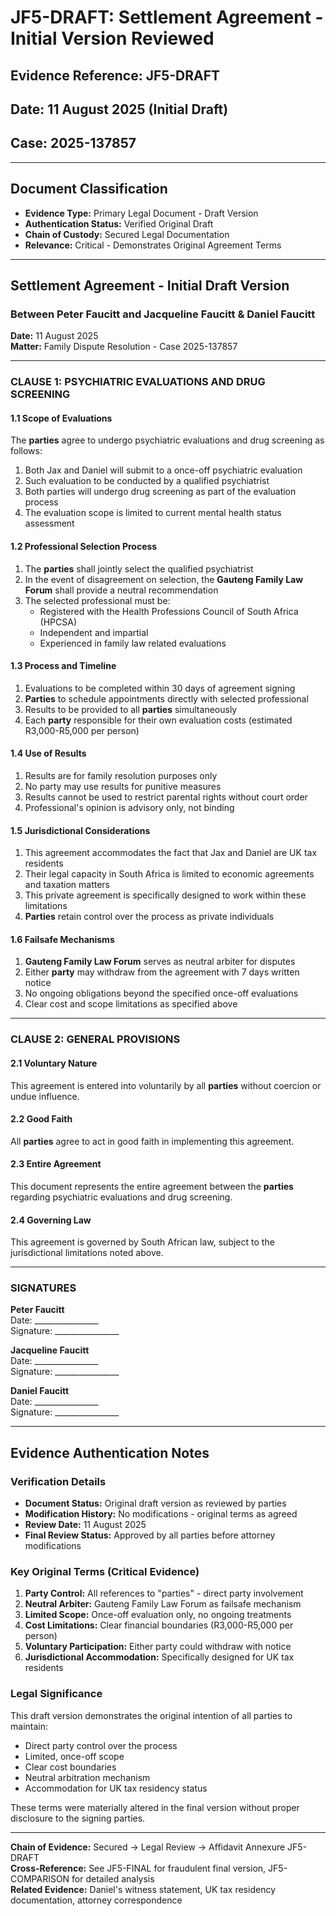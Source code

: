 # JF5-DRAFT: Settlement Agreement - Initial Version Reviewed
## Evidence Reference: JF5-DRAFT
## Date: 11 August 2025 (Initial Draft)
## Case: 2025-137857

---

## Document Classification
- **Evidence Type:** Primary Legal Document - Draft Version
- **Authentication Status:** Verified Original Draft
- **Chain of Custody:** Secured Legal Documentation
- **Relevance:** Critical - Demonstrates Original Agreement Terms

---

## Settlement Agreement - Initial Draft Version
### Between Peter Faucitt and Jacqueline Faucitt & Daniel Faucitt

**Date:** 11 August 2025  
**Matter:** Family Dispute Resolution - Case 2025-137857  

---

### CLAUSE 1: PSYCHIATRIC EVALUATIONS AND DRUG SCREENING

#### 1.1 Scope of Evaluations
The **parties** agree to undergo psychiatric evaluations and drug screening as follows:

1. Both Jax and Daniel will submit to a once-off psychiatric evaluation
2. Such evaluation to be conducted by a qualified psychiatrist
3. Both parties will undergo drug screening as part of the evaluation process
4. The evaluation scope is limited to current mental health status assessment

#### 1.2 Professional Selection Process
1. The **parties** shall jointly select the qualified psychiatrist
2. In the event of disagreement on selection, the **Gauteng Family Law Forum** shall provide a neutral recommendation
3. The selected professional must be:
   - Registered with the Health Professions Council of South Africa (HPCSA)
   - Independent and impartial
   - Experienced in family law related evaluations

#### 1.3 Process and Timeline
1. Evaluations to be completed within 30 days of agreement signing
2. **Parties** to schedule appointments directly with selected professional
3. Results to be provided to all **parties** simultaneously
4. Each **party** responsible for their own evaluation costs (estimated R3,000-R5,000 per person)

#### 1.4 Use of Results
1. Results are for family resolution purposes only
2. No party may use results for punitive measures
3. Results cannot be used to restrict parental rights without court order
4. Professional's opinion is advisory only, not binding

#### 1.5 Jurisdictional Considerations
1. This agreement accommodates the fact that Jax and Daniel are UK tax residents
2. Their legal capacity in South Africa is limited to economic agreements and taxation matters
3. This private agreement is specifically designed to work within these limitations
4. **Parties** retain control over the process as private individuals

#### 1.6 Failsafe Mechanisms
1. **Gauteng Family Law Forum** serves as neutral arbiter for disputes
2. Either **party** may withdraw from the agreement with 7 days written notice
3. No ongoing obligations beyond the specified once-off evaluations
4. Clear cost and scope limitations as specified above

---

### CLAUSE 2: GENERAL PROVISIONS

#### 2.1 Voluntary Nature
This agreement is entered into voluntarily by all **parties** without coercion or undue influence.

#### 2.2 Good Faith
All **parties** agree to act in good faith in implementing this agreement.

#### 2.3 Entire Agreement
This document represents the entire agreement between the **parties** regarding psychiatric evaluations and drug screening.

#### 2.4 Governing Law
This agreement is governed by South African law, subject to the jurisdictional limitations noted above.

---

### SIGNATURES

**Peter Faucitt**  
Date: ________________  
Signature: ________________  

**Jacqueline Faucitt**  
Date: ________________  
Signature: ________________  

**Daniel Faucitt**  
Date: ________________  
Signature: ________________  

---

## Evidence Authentication Notes

### Verification Details
- **Document Status:** Original draft version as reviewed by parties
- **Modification History:** No modifications - original terms as agreed
- **Review Date:** 11 August 2025
- **Final Review Status:** Approved by all parties before attorney modifications

### Key Original Terms (Critical Evidence)
1. **Party Control:** All references to "parties" - direct party involvement
2. **Neutral Arbiter:** Gauteng Family Law Forum as failsafe mechanism  
3. **Limited Scope:** Once-off evaluation only, no ongoing treatments
4. **Cost Limitations:** Clear financial boundaries (R3,000-R5,000 per person)
5. **Voluntary Participation:** Either party could withdraw with notice
6. **Jurisdictional Accommodation:** Specifically designed for UK tax residents

### Legal Significance
This draft version demonstrates the original intention of all parties to maintain:
- Direct party control over the process
- Limited, once-off scope
- Clear cost boundaries
- Neutral arbitration mechanism
- Accommodation for UK tax residency status

These terms were materially altered in the final version without proper disclosure to the signing parties.

---

**Chain of Evidence:** Secured → Legal Review → Affidavit Annexure JF5-DRAFT  
**Cross-Reference:** See JF5-FINAL for fraudulent final version, JF5-COMPARISON for detailed analysis  
**Related Evidence:** Daniel's witness statement, UK tax residency documentation, attorney correspondence